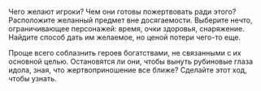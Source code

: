 Чего желают игроки? Чем они готовы пожертвовать ради этого? Расположите желанный предмет вне досягаемости. Выберите нечто, ограничивающее персонажей: время, очки здоровья, снаряжение. Найдите способ дать им желаемое, но ценой потери чего-то еще.

Проще всего соблазнить героев богатствами, не связанными с их основной целью. Остановятся ли они, чтобы вынуть рубиновые глаза идола, зная, что жертвоприношение все ближе? Сделайте этот ход, чтобы узнать.